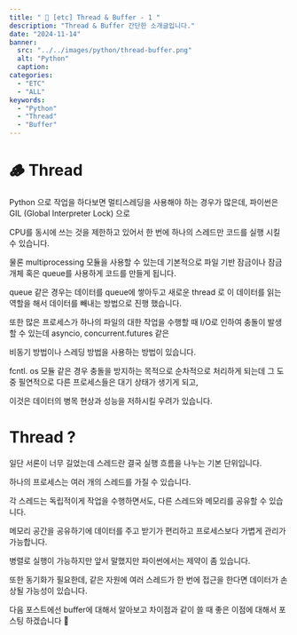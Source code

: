 ```yaml
---
title: " 🚀 [etc] Thread & Buffer - 1 "
description: "Thread & Buffer 간단한 소개글입니다."
date: "2024-11-14"
banner:
  src: "../../images/python/thread-buffer.png"
  alt: "Python"
  caption:
categories:
  - "ETC"
  - "ALL"
keywords:
  - "Python"
  - "Thread"
  - "Buffer"
---
```

# 🪵 Thread 

Python 으로 작업을 하다보면 멀티스레딩을 사용해야 하는 경우가 많은데, 파이썬은 GIL (Global Interpreter Lock) 으로 

CPU를 동시에 쓰는 것을 제한하고 있어서 한 번에 하나의 스레드만 코드를 실행 시킬 수 있습니다.

물론 multiprocessing 모듈을 사용할 수 있는데 기본적으로 파일 기반 잠금이나 잠금 개체 혹은 queue를 사용하게 코드를 만들게 됩니다.

queue 같은 경우는 데이터를 queue에 쌓아두고 새로운 thread 로 이 데이터를 읽는 역할을 해서 데이터를 빼내는 방법으로 진행 했습니다.

또한 많은 프로세스가 하나의 파일의 대한 작업을 수행할 때 I/O로 인하여 충돌이 발생할 수 있는데 asyncio, concurrent.futures 같은

비동기 방법이나 스레딩 방법을 사용하는 방법이 있습니다.

fcntl. os 모듈 같은 경우 충돌을 방지하는 목적으로 순차적으로 처리하게 되는데 그 도중 필연적으로 다른 프로세스들은 대기 상태가 생기게 되고,

이것은 데이터의 병목 현상과 성능을 저하시킬 우려가 있습니다.

# Thread ?

일단 서론이 너무 길었는데 스레드란 결국 실행 흐름을 나누는 기본 단위입니다.

하나의 프로세스는 여러 개의 스레드를 가질 수 있습니다.

각 스레드는 독립적이게 작업을 수행하면서도, 다른 스레드와 메모리를 공유할 수 있습니다.

메모리 공간을 공유하기에 데이터를 주고 받기가 편리하고 프로세스보다 가볍게 관리가 가능합니다.

병렬로 실행이 가능하지만 앞서 말했지만 파이썬에서는 제약이 좀 있습니다.

또한 동기화가 필요한데, 같은 자원에 여러 스레드가 한 번에 접근을 한다면 데이터가 손상될 가능성이 있습니다.

다음 포스트에선 buffer에 대해서 알아보고 차이점과 같이 쓸 때 좋은 이점에 대해서 포스팅 하겠습니다 🫡